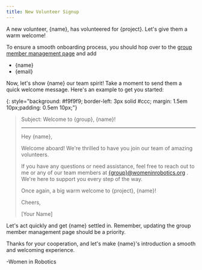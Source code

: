 ```yaml
---
title: New Volunteer Signup
---
```


 A new volunteer, {name}, has volunteered for {project}. Let's give them a warm welcome!

To ensure a smooth onboarding process, you should hop over to the [group member management page](https://groups.google.com/a/womeninrobotics.org/g/{group}/members) and add

* {name}
* {email}

Now, let's show {name} our team spirit! Take a moment to send them a quick welcome message. Here's an example to get you started:

{: style="background: #f9f9f9; border-left: 3px solid #ccc; margin: 1.5em 10px;padding: 0.5em 10px;"}
> Subject: Welcome to {group}, {name}!
>
> ---
>
> Hey {name},
>
> Welcome aboard! We're thrilled to have you join our team of amazing volunteers.
>
> If you have any questions or need assistance, feel free to reach out to me or any of our team members at [{group}@womeninrobotics.org](mailto:{group}@womeninrobotics.org) . We're here to support you every step of the way.
>
> Once again, a big warm welcome to {project}, {name}!
>
> Cheers,
>
> [Your Name]

Let's act quickly and get {name} settled in. Remember, updating the group member management page should be a priority.

Thanks for your cooperation, and let's make {name}'s introduction a smooth and welcoming experience.

-Women in Robotics
